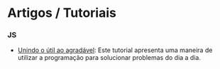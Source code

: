 # Artigos / Tutoriais

### JS
 - [Unindo o útil ao agradável](https://medium.com/@matt_netto/unindo-o-%C3%BAtil-ao-agrad%C3%A1vel-7187db00185d): Este tutorial apresenta uma maneira de utilizar a programação para solucionar problemas do dia a dia.
